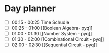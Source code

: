 

# Day planner

- [ ] 00:15 - 00:25 Time Schudle
- [ ] 00:25 - 01:00 [[Boolean Algebra- pyq]]
- [ ] 01:00 - 01:30 [[Number System - pyq]]
- [ ] 01:30 - 02:00 [[Combinational Circuit - pyq]]
- [ ] 02:00 - 02:30 [[Sequential Circuit - pyq]]